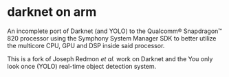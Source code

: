 # darknet on arm

An incomplete port of Darknet (and YOLO) to the Qualcomm® Snapdragon™ 820 processor using the Symphony System Manager SDK to better utilize the multicore CPU, GPU and DSP inside said processor.

This is a fork of Joseph Redmon *et al.* work on Darknet and the You only look once (YOLO) real-time object detection system. 
